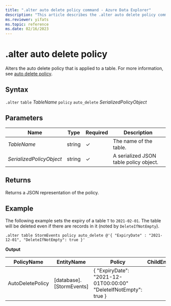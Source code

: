 ```yaml
---
title: ".alter auto delete policy command - Azure Data Explorer"
description: "This article describes the .alter auto delete policy command in Azure Data Explorer."
ms.reviewer: yifats
ms.topic: reference
ms.date: 02/16/2023
---
```

# .alter auto delete policy

Alters the auto delete policy that is applied to a table. For more information, see [auto delete policy](auto-delete-policy.md).

## Syntax

`.alter` `table` *TableName* `policy` `auto_delete` *SerializedPolicyObject*

## Parameters

| Name | Type | Required | Description |
|--|--|--|--|
| *TableName* | string | &check; | The name of the table.|
| *SerializedPolicyObject* | string | &check; | A serialized JSON table policy object.|

## Returns

Returns a JSON representation of the policy.

## Example

The following example sets the expiry of a table `T` to `2021-02-01`. The table will be deleted even if there are records in it (noted by `DeleteIfNotEmpty`).

```kusto
.alter table StormEvents policy auto_delete @'{ "ExpiryDate" : "2021-12-01", "DeleteIfNotEmpty": true }'
```

**Output**

|PolicyName|EntityName|Policy|ChildEntities|EntityType|
|---|---|---|---|---|
|AutoDeletePolicy|[database].[StormEvents]|{ "ExpiryDate": "2021-12-01T00:00:00" "DeleteIfNotEmpty": true }| |Table|
